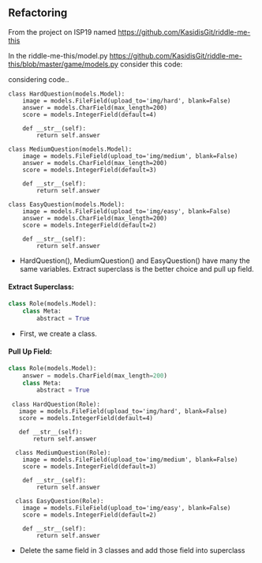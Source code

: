 ## Refactoring

From the project on ISP19 named https://github.com/KasidisGit/riddle-me-this

In the riddle-me-this/model.py https://github.com/KasidisGit/riddle-me-this/blob/master/game/models.py
consider this code:

considering code..
```
class HardQuestion(models.Model):
    image = models.FileField(upload_to='img/hard', blank=False)
    answer = models.CharField(max_length=200)
    score = models.IntegerField(default=4)

    def __str__(self):
        return self.answer
```
```
class MediumQuestion(models.Model):
    image = models.FileField(upload_to='img/medium', blank=False)
    answer = models.CharField(max_length=200)
    score = models.IntegerField(default=3)

    def __str__(self):
        return self.answer
```
```
class EasyQuestion(models.Model):
    image = models.FileField(upload_to='img/easy', blank=False)
    answer = models.CharField(max_length=200)
    score = models.IntegerField(default=2)

    def __str__(self):
        return self.answer

```
* HardQuestion(), MediumQuestion() and EasyQuestion() have many the same variables. Extract superclass is the better choice and pull up field.

#### Extract Superclass:
  ```python
  class Role(models.Model):
      class Meta:
          abstract = True
  ```
  - First, we create a class.
#### Pull Up Field:
  ```python
  class Role(models.Model):
      answer = models.CharField(max_length=200)
      class Meta:
          abstract = True
  ```
 ```
  class HardQuestion(Role):
    image = models.FileField(upload_to='img/hard', blank=False)
    score = models.IntegerField(default=4)

    def __str__(self):
        return self.answer
```
```
  class MediumQuestion(Role):
    image = models.FileField(upload_to='img/medium', blank=False)
    score = models.IntegerField(default=3)

    def __str__(self):
        return self.answer
```
```
  class EasyQuestion(Role):
    image = models.FileField(upload_to='img/easy', blank=False)
    score = models.IntegerField(default=2)

    def __str__(self):
        return self.answer

```
  - Delete the same field in 3 classes and add those field into superclass 
